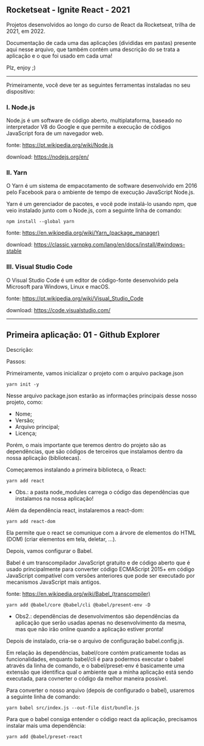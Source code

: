 ## Rocketseat - Ignite React - 2021

Projetos desenvolvidos ao longo do curso de React da Rocketseat, trilha de 2021, em 2022.

Documentação de cada uma das aplicações (divididas em pastas) presente aqui nesse arquivo, que também contém uma descrição do se trata a aplicação e o que foi usado em cada uma!

Plz, enjoy ;)

-----------------------

Primeiramente, você deve ter as seguintes ferramentas instaladas no seu dispositivo:

### I. Node.js

Node.js é um software de código aberto, multiplataforma, baseado no interpretador V8 do Google e que permite a execução de códigos JavaScript fora de um navegador web.

fonte: https://pt.wikipedia.org/wiki/Node.js

download: https://nodejs.org/en/

### II. Yarn

O Yarn é um sistema de empacotamento de software desenvolvido em 2016 pelo Facebook para o ambiente de tempo de execução JavaScript Node.js.

Yarn é um gerenciador de pacotes, e você pode instalá-lo usando npm, que veio instalado junto com o Node.js, com a seguinte linha de comando:

```
npm install --global yarn
```

fonte: https://en.wikipedia.org/wiki/Yarn_(package_manager)

download: https://classic.yarnpkg.com/lang/en/docs/install/#windows-stable

### III. Visual Studio Code

O Visual Studio Code é um editor de código-fonte desenvolvido pela Microsoft para Windows, Linux e macOS.

fonte: https://pt.wikipedia.org/wiki/Visual_Studio_Code

download: https://code.visualstudio.com/

-----------------------

## Primeira aplicação: 01 - Github Explorer

Descrição:

Passos:

Primeiramente, vamos inicializar o projeto com o arquivo package.json

```
yarn init -y
```

Nesse arquivo package.json estarão as informações principais desse nosso projeto, como:

- Nome;
- Versão;
- Arquivo principal;
- Licença;

Porém, o mais importante que teremos dentro do projeto são as dependências, que são códigos de terceiros que instalamos dentro da nossa aplicação (bibliotecas).

Começaremos instalando a primeira biblioteca, o React:

```
yarn add react
```

* Obs.: a pasta node_modules carrega o código das dependências que instalamos na nossa aplicação!

Além da dependência react, instalaremos a react-dom:

```
yarn add react-dom
```

Ela permite que o react se comunique com a árvore de elementos do HTML (DOM) (criar elementos em tela, deletar, ...).

Depois, vamos configurar o Babel.

Babel é um transcompilador JavaScript gratuito e de código aberto que é usado principalmente para converter código ECMAScript 2015+ em código JavaScript compatível com versões anteriores que pode ser executado por mecanismos JavaScript mais antigos.

fonte: https://en.wikipedia.org/wiki/Babel_(transcompiler)

```
yarn add @babel/core @babel/cli @babel/present-env -D
```

* Obs2.: dependências de desenvolvimentos são dependências da aplicação que serão usadas apenas no desenvolvimento da mesma, mas que não irão online quando a aplicação estiver pronta!

Depois de instalado, cria-se o arquivo de configuração babel.config.js.

Em relação às dependências, babel/core contém praticamente todas as funcionalidades, enquanto babel/cli é para podermos executar o babel através da linha de comando, e o babel/preset-env é basicamente uma extensão que identifica qual o ambiente que a minha aplicação está sendo executada, para covnerter o código da melhor maneira possível.

Para converter o nosso arquivo (depois de configurado o babel), usaremos a seguinte linha de comando:

```
yarn babel src/index.js --out-file dist/bundle.js
```

Para que o babel consiga entender o código react da aplicação, precisamos instalar mais uma dependência:

```
yarn add @babel/preset-react
```

